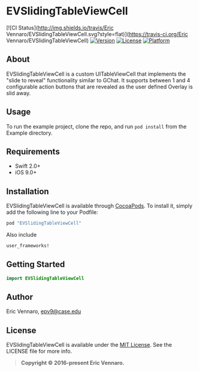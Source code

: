 # EVSlidingTableViewCell

[![CI Status](http://img.shields.io/travis/Eric Vennaro/EVSlidingTableViewCell.svg?style=flat)](https://travis-ci.org/Eric Vennaro/EVSlidingTableViewCell)
[![Version](https://img.shields.io/cocoapods/v/EVSlidingTableViewCell.svg?style=flat)](http://cocoapods.org/pods/EVSlidingTableViewCell)
[![License](https://img.shields.io/cocoapods/l/EVSlidingTableViewCell.svg?style=flat)](http://cocoapods.org/pods/EVSlidingTableViewCell)
[![Platform](https://img.shields.io/cocoapods/p/EVSlidingTableViewCell.svg?style=flat)](http://cocoapods.org/pods/EVSlidingTableViewCell)

## About

EVSlidingTableViewCell is a custom UITableViewCell that implements the "slide to reveal" functionality similar to GChat.  It supports between 1 and 4 configurable action buttons that are revealed as the user defined Overlay is slid away.

## Usage

To run the example project, clone the repo, and run `pod install` from the Example directory.

## Requirements

* Swift 2.0+
* iOS 9.0+

## Installation

EVSlidingTableViewCell is available through [CocoaPods][podLink]. To install
it, simply add the following line to your Podfile:

```ruby
pod "EVSlidingTableViewCell"
```

Also include

```ruby
user_frameworks!
```

## Getting Started

````swift
import EVSlidingTableViewCell
````

## Author

Eric Vennaro, epv9@case.edu

## License

EVSlidingTableViewCell is available under the [MIT License][mitLink]. See the LICENSE file for more info.
>**Copyright &copy; 2016-present Eric Vennaro.**

[img0]:https://raw.githubusercontent.com/epv44/EVTopTabBar/master/tabBar.gif
[podLink]:http://cocoapods.org
[blogLink]:http://www.ericvennaro.com
[mitLink]:http://opensource.org/licenses/MIT
